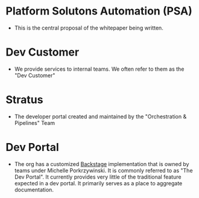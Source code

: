 Platform Solutons Automation (PSA)
==================================
  * This is the central proposal of the whitepaper being written.

Dev Customer
============
  * We provide services to internal teams.  We often refer to them as the "Dev Customer"

Stratus
=======
  * The developer portal created and maintained by the "Orchestration & Pipelines" Team


Dev Portal
==========
  * The org has a customized [Backstage](https://backstage.io/) implementation that is owned by teams under Michelle Porkrzywinski.  It is commonly referred to as "The Dev Portal".  It currently provides very little of the traditional feature expected in a dev portal.  It primarily serves as a place to aggregate documentation.

